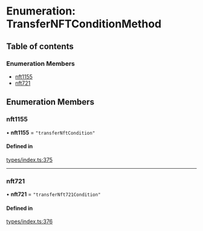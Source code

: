 # Enumeration: TransferNFTConditionMethod

## Table of contents

### Enumeration Members

- [nft1155](TransferNFTConditionMethod.md#nft1155)
- [nft721](TransferNFTConditionMethod.md#nft721)

## Enumeration Members

### nft1155

• **nft1155** = ``"transferNftCondition"``

#### Defined in

[types/index.ts:375](https://github.com/nevermined-io/components-catalog/blob/f1df7fb/lib/src/types/index.ts#L375)

___

### nft721

• **nft721** = ``"transferNft721Condition"``

#### Defined in

[types/index.ts:376](https://github.com/nevermined-io/components-catalog/blob/f1df7fb/lib/src/types/index.ts#L376)
